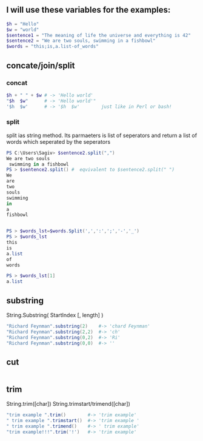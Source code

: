## I will use these variables for the examples:
```powershell
$h = "Hello" 
$w = "world"
$sentence1 = "The meaning of life the universe and everything is 42"
$sentence2 = "We are two souls, swimming in a fishbowl"
$words = "this;is,a.list-of_words"
```




## concate/join/split
### concat
```powershell
$h + " " + $w # -> 'Hello world'
"$h  $w"      # -> 'Hello world'"
'$h  $w'      # -> '$h  $w'        just like in Perl or bash!
```
### split
split ias string method. Its parmaeters is list of seperators and return a list of words which seperated by the seperators
```powershell
PS C:\Users\Sagiv> $sentence2.split(",")
We are two souls
 swimming in a fishbowl
PS > $sentence2.split() #  eqvivalent to $sentence2.split(" ")
We
are
two
souls
swimming
in
a
fishbowl


PS > $words_lst=$words.Split(',',':',';','-','_')
PS > $words_lst
this
is
a.list
of
words

PS > $words_lst[1]
a.list
```

## substring
String.Substring( StartIndex [, length] )
```powershell
"Richard Feynman".substring(2)    #-> 'chard Feynman'
"Richard Feynman".substring(2,2)  #-> 'ch'
"Richard Feynman".substring(0,2)  #-> 'Ri'
"Richard Feynman".substring(0,0)  #-> ''
```
## cut
```powershell

```

## trim
String.trim([char])
String.trimstart/trimend([char])
```powershell
"trim example ".trim()        #-> 'trim example'
" trim example ".trimstart()  #-> 'trim example '
" trim example ".trimend()    #-> ' trim example'
"trim example!!!".trim('!')   #-> 'trim example'
```
